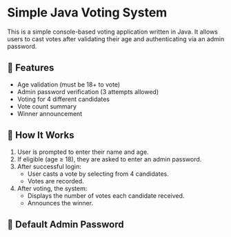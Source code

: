 # Simple Java Voting System

This is a simple console-based voting application written in Java. It allows users to cast votes after validating their age and authenticating via an admin password.

## 📌 Features

- Age validation (must be 18+ to vote)
- Admin password verification (3 attempts allowed)
- Voting for 4 different candidates
- Vote count summary
- Winner announcement

## 🧾 How It Works

1. User is prompted to enter their name and age.
2. If eligible (age ≥ 18), they are asked to enter an admin password.
3. After successful login:
   - User casts a vote by selecting from 4 candidates.
   - Votes are recorded.
4. After voting, the system:
   - Displays the number of votes each candidate received.
   - Announces the winner.

## 🔐 Default Admin Password
